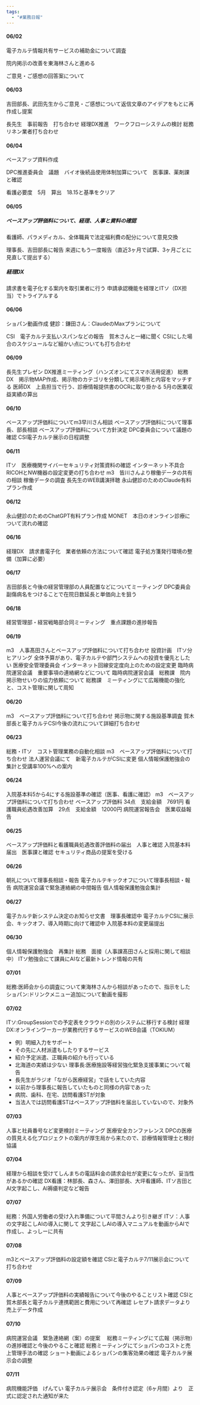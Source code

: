 ```yaml
---
tags:
  - "#業務日報"
---
```

#### 06/02
電子カルテ情報共有サービスの補助金について調査

院内掲示の改善を東海林さんと進める

ご意見・ご感想の回答案について

#### 06/03
吉田部長、武田先生からご意見・ご感想について返信文章のアイデアをもとに再作成し提案

長先生　事前報告　打ち合わせ
経理DX推進　ワークフローシステムの検討
総務　リネン業者打ち合わせ

#### 06/04
ベースアップ資料作成

DPC推進委員会　議題　バイオ後続品使用体制加算について　医事課、薬剤課と確認

看護必要度　5月　算出　18.15と基準をクリア

#### 06/05
##### ベースアップ評価料について、経理、人事と資料の確認
看護師、パラメディカル、全体職員で法定福利費の配分について意見交換

理事長、吉田部長に報告
来週にもう一度報告（直近3ヶ月で試算、3ヶ月ごとに見直して提出する）

##### 経理DX
請求書を電子化する案内を取引業者に行う
申請承認機能を経理とITソ（DX担当）でトライアルする

#### 06/06
ショパン動画作成
健診：鎌田さん：ClaudeのMaxプランについて

CSI　電子カルテ支払いスパンなどの報告　賀木さんと一緒に聞く
CSIにした場合のスケジュールなど細かい点についても打ち合わせ


#### 06/09
長先生プレゼン
DX推進ミーティング（ハンズオンにてスマホ活用促進）
総務DX　掲示物MAP作成、掲示物のカテゴリを分類して掲示場所と内容をマッチする
医師DX　上島担当で行う、診療情報提供書のOCRに取り掛かる
5月の医業収益実績の算出

#### 06/10
ベースアップ評価料についてm3早川さん相談
ベースアップ評価料について理事長、部長相談
ベースアップ評価料について方針決定
DPC委員会について議題の確認
CSI電子カルテ展示の日程調整


#### 06/11
ITソ　医療機関サイバーセキュリティ対策資料の確認
インターネット不具合　RICOHとNW機器の設定変更の打ち合わせ
m3　皆川さんより稼働データの共有の相談
稼働データの調査
長先生のWEB講演拝聴
永山健診のためのClaude有料プラン作成


#### 06/12
永山健診のためのChatGPT有料プラン作成
MONET　本日のオンライン診療について流れの確認


#### 06/16
経理DX　請求書電子化　業者依頼の方法について確認
電子処方箋発行環境の整備（加算に必要）

#### 06/17
吉田部長と今後の経営管理部の人員配置などについてミーティング
DPC委員会　副傷病名をつけることで在院日数延長と単価向上を狙う

#### 06/18
経営管理部・経営戦略部合同ミーティング　重点課題の進捗報告

#### 06/19
m3　人事髙田さんとベースアップ評価料について打ち合わせ
投資計画　ITソ分ヒアリング
全体予算があり、電子カルテや部門システムへの投資を優先としたい
医療安全管理委員会
インターネット回線安定度向上のための設定変更
臨時病院運営会議　重要事項の連絡網などについて
臨時病院運営会議　総務課　院内掲示物せいりの協力依頼について
総務課　ミーティングにて広報機能の強化と、コスト管理に関して周知

#### 06/20
m3　ベースアップ評価料について打ち合わせ
掲示物に関する施設基準調査
賀木部長と電子カルテCSI今後の流れについて詳細打ち合わせ


#### 06/23
総務・ITソ　コスト管理業務の自動化相談
m3　ベースアップ評価料について打ち合わせ
法人運営会議にて　新電子カルテがCSIに変更
個人情報保護勉強会の集計と受講率100%への案内


#### 06/24
入院基本料5から4にする施設基準の確認（医事、看護に確認）
m3　ベースアップ評価料について打ち合わせ
ベースアップ評価料 34点　支給金額　7691円
看護職員処遇改善加算　29点　支給金額　12000円
病院運営報告会　医業収益報告

#### 06/25
ベースアップ評価料と看護職員処遇改善評価料の届出　人事と確認
入院基本料届出　医事課と確認
セキュリティ商品の提案を受ける

#### 06/26
朝礼について理事長相談・報告
電子カルテキックオフについて理事長相談・報告
病院運営会議で緊急連絡網の中間報告
個人情報保護勉強会集計

#### 06/27
電子カルテ新システム決定のお知らせ文書　理事長確認中
電子カルテCSIに展示会、キックオフ、導入時期に向けて確認中
入院基本料の変更届提出


#### 06/30
個人情報保護勉強会　再集計
総務　面接（人事課髙田さんと採用に関して相談中）
ITソ勉強会にて課員にAIなど最新トレンド情報の共有

#### 07/01
総務:医師会からの調査について東海林さんから相談があったので、指示をした
ショパン:ドリンクメニュー追加について動画を撮影


#### 07/02
ITソ:GroupSessionでの予定表をクラウドの別のシステムに移行する検討
経理DX:オンラインワーカーが業務代行するサービスのWEB会議（TOKIUM）
- 例）明細入力をサポート
- その先に人材派遣もしたりするサービス
- 紹介予定派遣、正職員の紹介も行っている
- 北海道の実績は少ない
理事長:医療施設等経営強化緊急支援事業について報告
- 長先生がラジオ「ながら医療経営」で話をしていた内容
- 以前から理事長に報告していたものと同様の内容であった
- 病院、歯科、在宅、訪問看護STが対象
- 当法人では訪問看護STはベースアップ評価料を届出していないので、対象外

#### 07/03
人事と社員番号など変更検討ミーティング
医療安全カンファレンス
DPCの医療の質見える化プロジェクトの案内が厚生局から来たので、診療情報管理士と検討協議

#### 07/04
経理から相談を受けてしんまちの電話料金の請求会社が変更になったが、妥当性があるかの確認
DX看護：林部長、森さん、澤田部長、大坪看護師、ITソ吉田とAI文字起こし、AI褥瘡判定など報告

#### 07/07
総務：外国人労働者の受け入れ準備について平間さんより引き継ぎ
ITソ：人事の文字起こしAIの導入に関して
文字起こしAIの導入マニュアルを動画からAIで作成し、よっしーに共有

#### 07/08
m3とベースアップ評価料の設定額を確認
CSIと電子カルテ7/11展示会について打ち合わせ

#### 07/09
人事とベースアップ評価料の実績報告について今後のやることリスト確認
CSIと賀木部長と電子カルテ連携範囲と費用について再確認
レセプト請求データより売上データ作成

#### 07/10
病院運営会議　緊急連絡網（案）の提案　
総務ミーティングにて広報（掲示物）の進捗確認と今後のやること確認
総務ミーティングにてショパンのコストと売上管理手法の確認
ショート動画によるショパンの集客効果の確認
電子カルテ展示会の調整

#### 07/11
病院機能評価　げんてい
電子カルテ展示会　条件付き認定（6ヶ月間）より　正式に認定された通知が来た